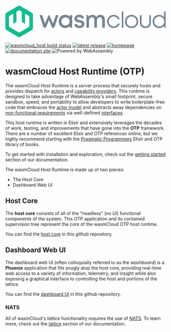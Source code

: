 ![wasmCloud logo](https://raw.githubusercontent.com/wasmCloud/branding/main/02.Horizontal%20Version/Pixel/PNG/Wasmcloud.Logo-Hrztl_Color.png)

[![wasmcloud_host build status](https://img.shields.io/github/workflow/status/wasmcloud/wasmcloud-otp/WasmcloudHost%20Elixir%20CI)](https://github.com/wasmCloud/wasmcloud-otp/actions/workflows/wasmcloud_host.yml)
[![latest release](https://img.shields.io/github/v/release/wasmcloud/wasmcloud-otp?include_prereleases)](https://github.com/wasmCloud/wasmcloud-otp/releases)
[![homepage](https://img.shields.io/website?label=homepage&url=https%3A%2F%2Fwasmcloud.com)](https://wasmcloud.com)
[![documentation site](https://img.shields.io/website?label=documentation&url=https%3A%2F%2Fwasmcloud.dev)](https://wasmcloud.dev)
![Powered by WebAssembly](https://img.shields.io/badge/powered%20by-WebAssembly-orange.svg)

# wasmCloud Host Runtime (OTP)

The wasmCloud Host Runtime is a server process that securely hosts and provides dispatch for [actors](https://wasmcloud.dev/reference/host-runtime/actors/) and [capability providers](https://wasmcloud.dev/reference/host-runtime/capabilities/). This runtime is designed to take advantage of WebAssembly's small footprint, secure sandbox, speed, and portability to allow developers to write boilerplate-free code that embraces the [actor model](https://en.wikipedia.org/wiki/Actor_model) and abstracts away dependencies on [non-functional requirements](https://www.scaledagileframework.com/nonfunctional-requirements/) via well-defined [interfaces](https://github.com/wasmCloud/interfaces/).

This host runtime is written in Elixir and extensively leverages the decades of work, testing, and improvements that have gone into the **OTP** framework. There are a number of excellent Elixir and OTP references online, but we highly recommend starting with the [Pragmatic Programmers](https://pragprog.com/categories/elixir-phoenix-and-otp/) Elixir and OTP library of books.

To get started with installation and exploration, check out the [getting started](https://wasmcloud.dev/overview/getting-started/) section of our documentation.

The wasmCloud Host Runtime is made up of two pieces:

- The Host Core
- Dashboard Web UI

## Host Core

The **host core** consists of all of the "headless" (no UI) functional components of the system. This OTP application and its contained supervision tree represent the _core_ of the wasmCloud OTP host runtime.

You can find the [host core](./host_core/README.md) in this github repository.

## Dashboard Web UI

The dashboard web UI (often colloquially referred to as the _washboard_) is a **Phoenix** application that fits snugly atop the host core, providing real-time web access to a variety of information, telemetry, and insight while also exposing a graphical interface to controlling the host and portions of the lattice.

You can find the [dashboard UI](./wasmcloud_host/README.md) in this github repository.

### NATS

All of wasmCloud's _lattice_ functionality requires the use of [NATS](https://nats.io). To learn more, check out the [lattice](https://wasmcloud.dev/reference/lattice/) section of our documentation.

